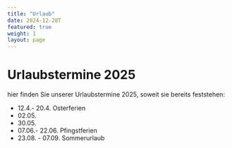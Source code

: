 ```yaml
---
title: "Urlaub"
date: 2024-12-28T
featured: true
weight: 1
layout: page
---
```


# Urlaubstermine 2025
hier finden Sie unserer Urlaubstermine 2025, soweit sie bereits feststehen:

- 12.4.- 20.4.   Osterferien
- 02.05.         
- 30.05.
- 07.06.- 22.06. Pfingstferien
- 23.08. - 07.09. Sommerurlaub
